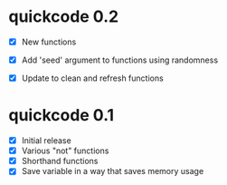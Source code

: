 # quickcode 0.2

- [x] New functions
- [x] Add 'seed' argument to functions using randomness
- [x] Update to clean and refresh functions


# quickcode 0.1

- [x] Initial release
- [x] Various "not" functions
- [x] Shorthand functions
- [x] Save variable in a way that saves memory usage

